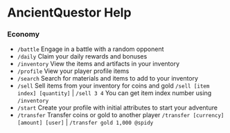 # AncientQuestor Help

### Economy
- ```/battle``` Engage in a battle with a random opponent
- ```/daily``` Claim your daily rewards and bonuses
- ```/inventory``` View the items and artifacts in your inventory
- ```/profile``` View your player profile items
- ```/search``` Search for materials and items to add to your inventory
- ```/sell``` Sell items from your inventory for coins and gold
  ```/sell [item index] [quantity]``` | ```/sell 3 4```
  You can get item index number using ```/inventory```
- ```/start``` Create your profile with initial attributes to start your adventure
- ```/transfer``` Transfer coins or gold to another player
  ```/transfer [currency] [amount] [user]``` | ```/transfer gold 1,000 @spidy```
  
